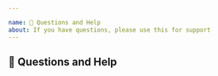 ```yaml
---

name: 💬 Questions and Help
about: If you have questions, please use this for support
---
```


## 💬 Questions and Help

<!--
For questions or help we recommend checking:
- The [Xamarin tag in Stack Overflow](https://stackoverflow.com/questions/tagged/xamarin)
-->
